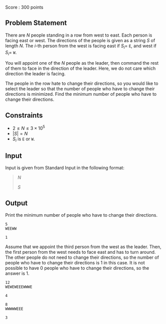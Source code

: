Score : $300$ points

## Problem Statement

There are $N$ people standing in a row from west to east.
Each person is facing east or west.
The directions of the people is given as a string $S$ of length $N$.
The $i$-th person from the west is facing east if $S_i =$ `E`, and west if $S_i =$ `W`.

You will appoint one of the $N$ people as the leader, then command the rest of them to face in the direction of the leader.
Here, we do not care which direction the leader is facing.

The people in the row hate to change their directions, so you would like to select the leader so that the number of people who have to change their directions is minimized.
Find the minimum number of people who have to change their directions.

## Constraints

- $2 \leq N \leq 3 \times 10^5$
- $|S| = N$
- $S_i$ is `E` or `W`.

## Input

Input is given from Standard Input in the following format:

> $N$
> 
> $S$

## Output

Print the minimum number of people who have to change their directions.

```input1
5
WEEWW
```

```output1
1
```

Assume that we appoint the third person from the west as the leader.
Then, the first person from the west needs to face east and has to turn around.
The other people do not need to change their directions, so the number of people who have to change their directions is $1$ in this case.
It is not possible to have $0$ people who have to change their directions, so the answer is $1$.

```input2
12
WEWEWEEEWWWE
```

```output2
4
```

```input3
8
WWWWWEEE
```

```output3
3
```
